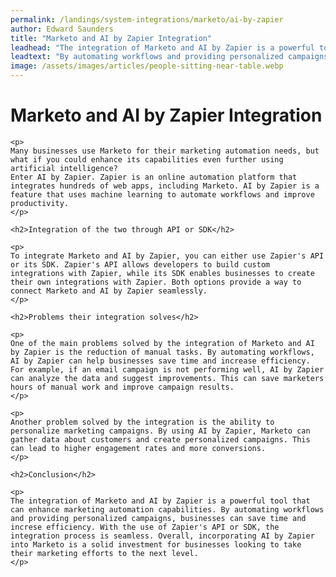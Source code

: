 ```yaml
---
permalink: /landings/system-integrations/marketo/ai-by-zapier
author: Edward Saunders
title: "Marketo and AI by Zapier Integration"
leadhead: "The integration of Marketo and AI by Zapier is a powerful tool that can enhance marketing automation capabilities"
leadtext: "By automating workflows and providing personalized campaigns, businesses can save time and increse efficiency. With the use of Zapier's API or SDK, the integration process is seamless. Overall, incorporating AI by Zapier into Marketo is a solid investment for businesses looking to take their marketing efforts to the next level."
image: /assets/images/articles/people-sitting-near-table.webp
---
```

<div class="arttext">    <h1>Marketo and AI by Zapier Integration</h1>
    
    <p>
    Many businesses use Marketo for their marketing automation needs, but what if you could enhance its capabilities even further using artificial intelligence?
    Enter AI by Zapier. Zapier is an online automation platform that integrates hundreds of web apps, including Marketo. AI by Zapier is a feature that uses machine learning to automate workflows and improve productivity.
    </p>
    
    <h2>Integration of the two through API or SDK</h2>
    
    <p>
    To integrate Marketo and AI by Zapier, you can either use Zapier's API or its SDK. Zapier's API allows developers to build custom integrations with Zapier, while its SDK enables businesses to create their own integrations with Zapier. Both options provide a way to connect Marketo and AI by Zapier seamlessly.
    </p>
    
    <h2>Problems their integration solves</h2>
    
    <p>
    One of the main problems solved by the integration of Marketo and AI by Zapier is the reduction of manual tasks. By automating workflows, AI by Zapier can help businesses save time and increase efficiency. For example, if an email campaign is not performing well, AI by Zapier can analyze the data and suggest improvements. This can save marketers hours of manual work and improve campaign results.
    </p>
    
    <p>
    Another problem solved by the integration is the ability to personalize marketing campaigns. By using AI by Zapier, Marketo can gather data about customers and create personalized campaigns. This can lead to higher engagement rates and more conversions.
    </p>
    
    <h2>Conclusion</h2>
    
    <p>
    The integration of Marketo and AI by Zapier is a powerful tool that can enhance marketing automation capabilities. By automating workflows and providing personalized campaigns, businesses can save time and increse efficiency. With the use of Zapier's API or SDK, the integration process is seamless. Overall, incorporating AI by Zapier into Marketo is a solid investment for businesses looking to take their marketing efforts to the next level.
    </p>
</div>